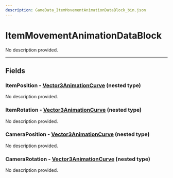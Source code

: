 ```yaml
---
description: GameData_ItemMovementAnimationDataBlock_bin.json
---
```


# ItemMovementAnimationDataBlock

No description provided.

***

## Fields

### ItemPosition - [Vector3AnimationCurve](../../nested-types/vector3animationcurve.md) (nested type)

No description provided.

### ItemRotation - [Vector3AnimationCurve](../../nested-types/vector3animationcurve.md) (nested type)

No description provided.

### CameraPosition - [Vector3AnimationCurve](../../nested-types/vector3animationcurve.md) (nested type)

No description provided.

### CameraRotation - [Vector3AnimationCurve](../../nested-types/vector3animationcurve.md) (nested type)

No description provided.
